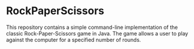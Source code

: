 # RockPaperScissors
This repository contains a simple command-line implementation of the classic Rock-Paper-Scissors game in Java. The game allows a user to play against the computer for a specified number of rounds.

